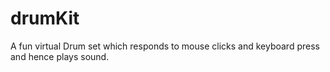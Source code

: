 # drumKit
A fun virtual Drum set which responds to mouse clicks and keyboard press and hence plays sound.

